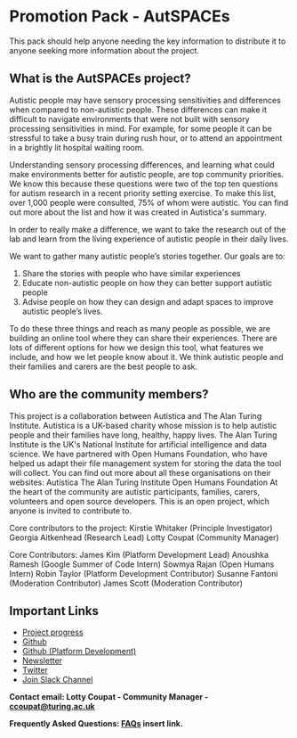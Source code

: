 # Promotion Pack - AutSPACEs

This pack should help anyone needing the key information to distribute it to anyone seeking more information about the project. 

## What is the AutSPACEs project? 

Autistic people may have sensory processing sensitivities and differences when compared to non-autistic people. These differences can make it difficult to navigate environments that were not built with sensory processing sensitivities  in mind. For example, for some people it can be stressful to take a busy train during rush hour, or to attend an appointment in a brightly lit hospital waiting room.

Understanding sensory processing differences, and learning what could make environments better for autistic people, are top community priorities. We know this because these questions were two of the top ten questions for autism research in a recent priority setting exercise. To make this list, over 1,000 people were consulted, 75% of whom were autistic. You can find out more about the list and how it was created in Autistica's summary.

In order to really make a difference, we want to take the research out of the lab and learn from the  living experience of autistic people in their daily lives.

We want to gather many autistic people’s stories together. Our goals are to:
1. Share the stories with people who have similar experiences
2. Educate non-autistic people on how they can better support autistic people
3. Advise people on how they can design and adapt spaces to improve autistic people’s lives.

To do these three things and reach as many people as possible, we are building an online tool where they can share their experiences. There are lots of different options for how we design this tool, what features we include, and how we let people know about it. We think autistic people and their families and carers are the best people to ask.


## Who are the community members?

This project is a collaboration between Autistica and The Alan Turing Institute. Autistica is a UK-based charity whose mission is to help autistic people and their families have long, healthy, happy lives. The Alan Turing Institute is the UK's National Institute for artificial intelligence and data science. We have partnered with Open Humans Foundation, who have helped us adapt their file management system for storing the data the tool will collect.
You can find out more about all these organisations on their websites:
Autistica
The Alan Turing Institute
Open Humans Foundation
At the heart of the community are autistic participants, families, carers, volunteers and open source developers. This is an open project, which anyone is invited to contribute to.

Core contributors to the project:
Kirstie Whitaker (Principle Investigator)
Georgia Aitkenhead (Research Lead)
Lotty Coupat (Community Manager) 

Core Contributors: 
James Kim (Platform Development Lead)
Anoushka Ramesh (Google Summer of Code Intern) 
Sowmya Rajan (Open Humans Intern) 
Robin Taylor (Platform Development Contributor)
Susanne Fantoni (Moderation Contributor)
James Scott (Moderation Contributor)


## Important Links

* [Project progress](https://github.com/alan-turing-institute/AutisticaCitizenScience/tree/master/project-management/project-updates)
* [Github](https://github.com/alan-turing-institute/AutisticaCitizenScience) 
* [Github (Platform Development)](https://github.com/alan-turing-institute/AutSPACEs)
* [Newsletter](https://tinyletter.com/AutisticaTuringCitizenScience)
* [Twitter](https://twitter.com/AutSpaces)
* [Join Slack Channel](https://slackin.openhumans.org/) 


**Contact email: Lotty Coupat - Community Manager -  ccoupat@turing.ac.uk**

**Frequently Asked Questions: [FAQs](faqs.md) insert link.**

